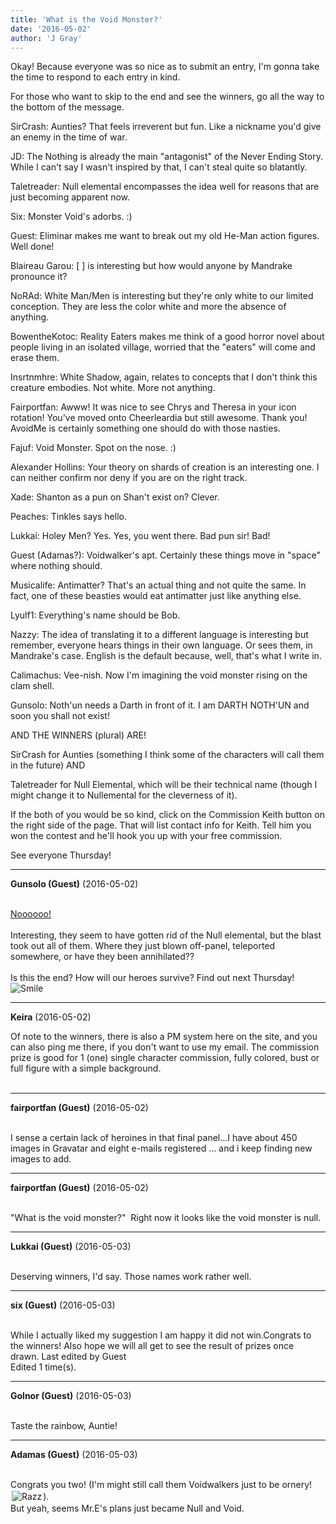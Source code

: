 ```yaml
---
title: 'What is the Void Monster?'
date: '2016-05-02'
author: 'J Gray'
---
```


<p>Okay! Because everyone was so nice as to submit an entry, I'm gonna take the time to respond to each entry in kind.</p><p>For those who want to skip to the end and see the winners, go all the way to the bottom of the message.</p><p>SirCrash: Aunties? That feels irreverent but fun. Like a nickname you'd give an enemy in the time of war.</p><p>JD: The Nothing is already the main "antagonist" of the Never Ending Story. While I can't say I wasn't inspired by that, I can't steal quite so blatantly.</p><p>Taletreader: Null elemental encompasses the idea well for reasons that are just becoming apparent now.</p><p>Six: Monster Void's adorbs. :) </p><p>Guest: Eliminar makes me want to break out my old He-Man action figures. Well done!</p><p>Blaireau Garou: [   ] is interesting but how would anyone by Mandrake pronounce it?</p><p>NoRAd: White Man/Men is interesting but they're only white to our limited conception. They are less the color white and more the absence of anything.</p><p>BowentheKotoc: Reality Eaters makes me think of a good horror novel about people living in an isolated village, worried that the "eaters" will come and erase them.</p><p>Insrtnmhre: White Shadow, again, relates to concepts that I don't think this creature embodies. Not white. More not anything.</p><p>Fairportfan: Awww! It was nice to see Chrys and Theresa in your icon rotation! You've moved onto Cheerleardia but still awesome. Thank you! AvoidMe is certainly something one should do with those nasties.</p><p>Fajuf: Void Monster. Spot on the nose. :)</p><p>Alexander Hollins: Your theory on shards of creation is an interesting one. I can neither confirm nor deny if you are on the right track.</p><p>Xade: Shanton as a pun on Shan't exist on? Clever.</p><p>Peaches: Tinkles says hello.</p><p>Lukkai: Holey Men? Yes. Yes, you went there. Bad pun sir! Bad!</p><p>Guest (Adamas?): Voidwalker's apt. Certainly these things move in "space" where nothing should.</p><p>Musicalife: Antimatter? That's an actual thing and not quite the same. In fact, one of these beasties would eat antimatter just like anything else.</p><p>Lyulf1: Everything's name should be Bob.</p><p>Nazzy: The idea of translating it to a different language is interesting but remember, everyone hears things in their own language. Or sees them, in Mandrake's case. English is the default because, well, that's what I write in.</p><p>Calimachus: Vee-nish. Now I'm imagining the void monster rising on the clam shell.</p><p>Gunsolo: Noth'un needs a Darth in front of it. I am DARTH NOTH'UN and soon you shall not exist!</p><p>AND THE WINNERS (plural) ARE!</p><p>SirCrash for Aunties (something I think some of the characters will call them in the future) AND</p><p>Taletreader for Null Elemental, which will be their technical name (though I might change it to Nullemental for the cleverness of it).</p><p>If the both of you would be so kind, click on the Commission Keith button on the right side of the page. That will list contact info for Keith. Tell him you won the contest and he'll hook you up with your free commission.</p><p>See everyone Thursday!</p>

---
**Gunsolo (Guest)** (2016-05-02)

<br> <a name="" target="" classname="" class="" href="https://youtu.be/WWaLxFIVX1s">Noooooo!</a><br><br>Interesting, they seem to have gotten rid of the Null elemental, but the blast took out all of them. Where they just blown off-panel, teleported somewhere, or have they been annihilated??<br><br>Is this the end? How will our heroes survive? Find out next Thursday! <img src="//smilies/smile.gif" alt="Smile" border="0"><br>

---
**Keira** (2016-05-02)

Of note to the winners, there is also a PM system here on the site, and you can also ping me there, if you don't want to use my email. The commission prize is good for 1 (one) single character commission, fully colored, bust or full figure with a simple background.<br><br>

---
**fairportfan (Guest)** (2016-05-02)

<br>I sense a certain lack of heroines in that final panel...I have about 450 images in Gravatar and eight e-mails registered ... and i keep finding new images to add.

---
**fairportfan (Guest)** (2016-05-02)

<br> "What is the void monster?" &nbsp;Right now it looks like the void monster is null.

---
**Lukkai (Guest)** (2016-05-03)

<br> Deserving winners, I'd say. Those names work rather well.<br>

---
**six (Guest)** (2016-05-03)

<br>While I actually liked my suggestion I am happy it did not win.Congrats to the winners! Also hope we will all get to see the result of prizes once drawn.&nbsp;Last edited by Guest<br>Edited 1 time(s).

---
**Golnor (Guest)** (2016-05-03)

<br> Taste the rainbow, Auntie!

---
**Adamas (Guest)** (2016-05-03)

<br> Congrats you two! (I'm might still call them Voidwalkers just to be ornery!<img alt=" Razz " src=" //smilies/razz.gif " border="0" hspace="2" vspace="2">).<br>But yeah, seems Mr.E's plans just became Null and Void.<br>

